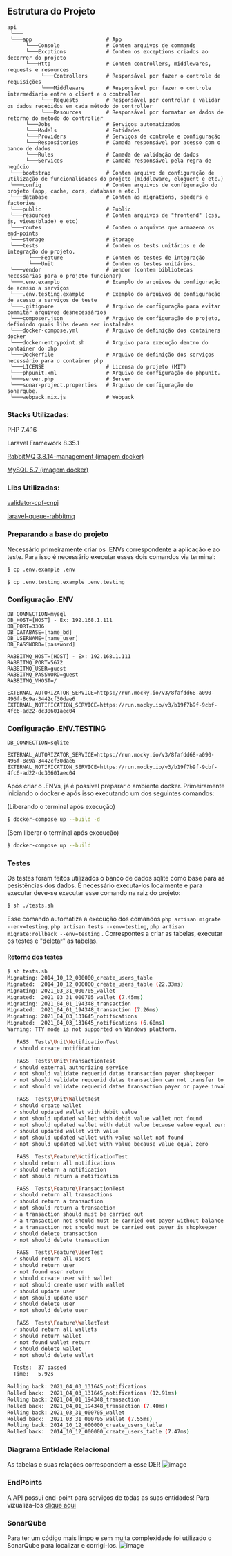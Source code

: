 ## Estrutura do Projeto

```
api
 └───
 └───app                        # App
      └───Console               # Contem arquivos de commands
      └───Excptions             # Contem os exceptions criados ao decorrer do projeto
      └───Http                  # Contem controllers, middlewares, requests e resources
           └───Controllers      # Responsável por fazer o controle de requisições
           └───Middleware       # Responsável por fazer o controle intermediario entre o client e o controller
           └───Requests         # Responsável por controlar e validar os dados recebidos em cada método do controller
           └───Resources        # Responsável por formatar os dados de retorno do método do controller
      └───Jobs                  # Serviços automatizados
      └───Models                # Entidades
      └───Providers             # Serviços de controle e configuração
      └───Respositories         # Camada responsável por acesso com o banco de dados
      └───Rules                 # Camada de validação de dados
      └───Services              # Camada responsável pela regra de negócio
 └───bootstrap                  # Contem arquivo de configuração de utilização de funcionalidades do projeto (middleware, eloquent e etc.)
 └───config                     # Contem arquivos de configuração do projeto (app, cache, cors, database e etc.)
 └───database                   # Contem as migrations, seeders e factories
 └───public                     # Public
 └───resources                  # Contem arquivos de "frontend" (css, js, views(blade) e etc)
 └───routes                     # Contem o arquivos que armazena os end-points
 └───storage                    # Storage
 └───tests                      # Contem os tests unitários e de integração do projeto.
       └───Feature              # Contem os testes de integração
       └───Unit                 # Contem os testes unitários.
 └───vendor                     # Vendor (contem bibliotecas necessárias para o projeto funcionar)
 └───.env.examplo               # Exemplo do arquivos de configuração de acesso a serviços
 └───.env.testing.examplo       # Exemplo do arquivos de configuração de acesso a serviços de teste
 └───.gitignore                 # Arquivo de configuração para evitar commitar arquivos desnecessários
 └───composer.json              # Arquivo de configuração do projeto, definindo quais libs devem ser instaladas
 └───docker-compose.yml         # Arquivo de definição dos containers docker
 └───docker-entrypoint.sh       # Arquivo para execução dentro do container do php
 └───Dockerfile                 # Arquivo de definição dos serviços necessário para o container php
 └───LICENSE                    # Licensa do projeto (MIT)
 └───phpunit.xml                # Arquivo de configuração do phpunit.
 └───server.php                 # Server
 └───sonar-project.properties   # Arquivo de configuração do sonarqube.
 └───webpack.mix.js             # Webpack
```

### Stacks Utilizadas:

PHP 7.4.16

Laravel Framework 8.35.1

[RabbitMQ 3.8.14-management (imagem docker)](https://hub.docker.com/r/amd64/rabbitmq/)

[MySQL 5.7 (imagem docker)](https://hub.docker.com/r/mysql/mysql-server/)

### Libs Utilizadas:

[validator-cpf-cnpj](https://packagist.org/packages/bissolli/validador-cpf-cnpj)

[laravel-queue-rabbitmq](https://github.com/vyuldashev/laravel-queue-rabbitmq)

### Preparando a base do projeto

Necessário primeiramente criar os .ENVs correspondente a aplicação e ao teste. Para isso é necessário executar esses dois comandos via terminal:

```bash
$ cp .env.example .env
```
```bash
$ cp .env.testing.example .env.testing
```

### Configuração .ENV

```
DB_CONNECTION=mysql
DB_HOST=[HOST] - Ex: 192.168.1.111
DB_PORT=3306
DB_DATABASE=[name_bd]
DB_USERNAME=[name_user]
DB_PASSWORD=[password]

RABBITMQ_HOST=[HOST] - Ex: 192.168.1.111
RABBITMQ_PORT=5672
RABBITMQ_USER=guest
RABBITMQ_PASSWORD=guest
RABBITMQ_VHOST=/

EXTERNAL_AUTORIZATOR_SERVICE=https://run.mocky.io/v3/8fafdd68-a090-496f-8c9a-3442cf30dae6
EXTERNAL_NOTIFICATION_SERVICE=https://run.mocky.io/v3/b19f7b9f-9cbf-4fc6-ad22-dc30601aec04
```

### Configuração .ENV.TESTING

```
DB_CONNECTION=sqlite

EXTERNAL_AUTORIZATOR_SERVICE=https://run.mocky.io/v3/8fafdd68-a090-496f-8c9a-3442cf30dae6
EXTERNAL_NOTIFICATION_SERVICE=https://run.mocky.io/v3/b19f7b9f-9cbf-4fc6-ad22-dc30601aec04
```

Após criar o .ENVs, já é possível preparar o ambiente docker. Primeiramente iniciando o docker e após isso executando um dos seguintes comandos:

(Liberando o terminal após execução)
```bash
$ docker-compose up --build -d
```

(Sem liberar o terminal após execução)
```bash
$ docker-compose up --build
```

### Testes

Os testes foram feitos utilizados o banco de dados sqlite como base para as pesistências dos dados. É necessário executa-los localmente e para executar deve-se executar esse comando na raiz do projeto:

```bash
$ sh ./tests.sh
```
Esse comando automatiza a execução dos comandos `php artisan migrate --env=testing`, `php artisan tests --env=testing`, `php artisan migrate:rollback --env=testing`
. Correspontes a criar as tabelas, executar os testes e "deletar" as tabelas.

#### Retorno dos testes
```bash
$ sh tests.sh 
Migrating: 2014_10_12_000000_create_users_table
Migrated:  2014_10_12_000000_create_users_table (22.33ms)
Migrating: 2021_03_31_000705_wallet
Migrated:  2021_03_31_000705_wallet (7.45ms)
Migrating: 2021_04_01_194348_transaction
Migrated:  2021_04_01_194348_transaction (7.26ms)
Migrating: 2021_04_03_131645_notifications
Migrated:  2021_04_03_131645_notifications (6.60ms)
Warning: TTY mode is not supported on Windows platform.

   PASS  Tests\Unit\NotificationTest
  ✓ should create notification

   PASS  Tests\Unit\TransactionTest
  ✓ should external authorizing service
  ✓ not should validate requerid datas transaction payer shopkeeper
  ✓ not should validate requerid datas transaction can not transfer to yourself
  ✓ not should validate requerid datas transaction payer or payee invalid

   PASS  Tests\Unit\WalletTest
  ✓ should create wallet
  ✓ should updated wallet with debit value
  ✓ not should updated wallet with debit value wallet not found
  ✓ not should updated wallet with debit value because value equal zero
  ✓ should updated wallet with value
  ✓ not should updated wallet with value wallet not found
  ✓ not should updated wallet with value because value equal zero

   PASS  Tests\Feature\NotificationTest
  ✓ should return all notifications
  ✓ should return a notification
  ✓ not should return a notification

   PASS  Tests\Feature\TransactionTest
  ✓ should return all transactions    
  ✓ should return a transaction
  ✓ not should return a transaction
  ✓ a transaction should must be carried out
  ✓ a transaction not should must be carried out payer without balance
  ✓ a transaction not should must be carried out payer is shopkeeper
  ✓ should delete transaction
  ✓ not should delete transaction

   PASS  Tests\Feature\UserTest
  ✓ should return all users
  ✓ should return user
  ✓ not found user return
  ✓ should create user with wallet
  ✓ not should create user with wallet
  ✓ should update user
  ✓ not should update user
  ✓ should delete user
  ✓ not should delete user

   PASS  Tests\Feature\WalletTest
  ✓ should return all wallets
  ✓ should return wallet
  ✓ not found wallet return
  ✓ should delete wallet
  ✓ not should delete wallet

  Tests:  37 passed
  Time:   5.92s

Rolling back: 2021_04_03_131645_notifications
Rolled back:  2021_04_03_131645_notifications (12.91ms)
Rolling back: 2021_04_01_194348_transaction
Rolled back:  2021_04_01_194348_transaction (7.40ms)
Rolling back: 2021_03_31_000705_wallet
Rolled back:  2021_03_31_000705_wallet (7.55ms)
Rolling back: 2014_10_12_000000_create_users_table
Rolled back:  2014_10_12_000000_create_users_table (7.47ms)
```
### Diagrama Entidade Relacional

As tabelas e suas relações correspondem a esse DER
![image](https://user-images.githubusercontent.com/17796246/113519119-aa360c80-9560-11eb-9311-06de69d974c8.png)

### EndPoints

A API possui end-point para serviços de todas as suas entidades! Para vizualiza-los [clique aqui](https://documenter.getpostman.com/view/7148072/TzCQaRU2#8f82b651-52b0-43f7-b1d8-e2f3b323990f)

### SonarQube

Para ter um código mais limpo e sem muita complexidade foi utilizado o SonarQube para localizar e corrigi-los.
![image](https://user-images.githubusercontent.com/17796246/113517412-270fb900-9556-11eb-9df8-fb9804a03b9b.png)
